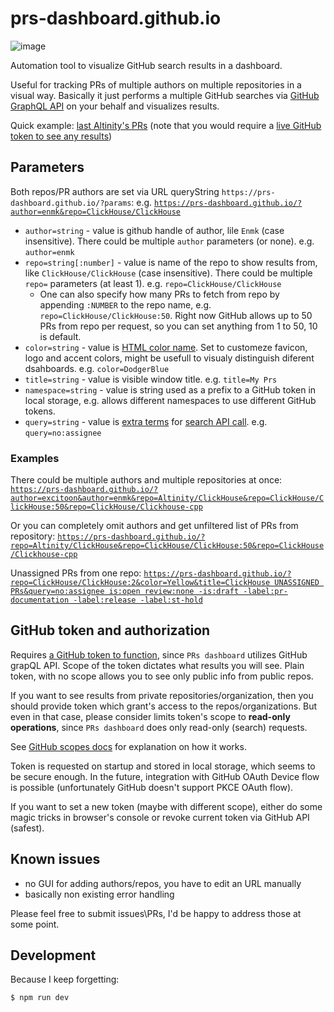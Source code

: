 # prs-dashboard.github.io
![image](https://user-images.githubusercontent.com/1110183/184915444-9c7aa72b-bc82-4664-9187-9402ba51be9b.png)


Automation tool to visualize GitHub search results in a dashboard.

Useful for tracking PRs of multiple authors on multiple repositories in a visual way.
Basically it just performs a multiple GitHub searches via [GitHub GraphQL API](https://docs.github.com/en/graphql) on your behalf and visualizes results.


Quick example: [last Altinity's PRs](https://prs-dashboard.github.io/?author=excitoon&author=quickhouse&author=zvonand&author=arthurpassos&author=filimonov&author=vzakaznikov&author=enmk&repo=Altinity/ClickHouse&repo=ClickHouse/ClickHouse:50&repo=ClickHouse/Clickhouse-cpp&repo=ClickHouse/ClickHouse-odbc)
(note that you would require a [live GitHub token to see any results](https://docs.github.com/en/enterprise-server@3.4/authentication/keeping-your-account-and-data-secure/creating-a-personal-access-token))

## Parameters

Both repos/PR authors are set via URL queryString `https://prs-dashboard.github.io/?params`: e.g.
[`https://prs-dashboard.github.io/?author=enmk&repo=ClickHouse/ClickHouse`](https://prs-dashboard.github.io/?author=enmk&repo=ClickHouse/ClickHouse)
- `author=string` - value is github handle of author, lile `Enmk` (case insensitive). There could be multiple `author` parameters (or none). e.g. `author=enmk`
- `repo=string[:number]` - value is name of the repo to show results from, like `ClickHouse/ClickHouse` (case insensitive). There could be multiple `repo=` parameters (at least 1). e.g. `repo=ClickHouse/ClickHouse`
  - One can also specify how many PRs to fetch from repo by appending `:NUMBER` to the repo name, e.g. `repo=ClickHouse/ClickHouse:50`.
  Right now GitHub allows up to 50 PRs from repo per request, so you can set anything from 1 to 50, 10 is default.
- `color=string` - value is [HTML color name](https://htmlcolorcodes.com/color-names/). Set to customeze favicon, logo and accent colors, might be usefull to visualy distinguish diferent dsahboards. e.g. `color=DodgerBlue`
- `title=string` - value is visible window title. e.g. `title=My Prs`
- `namespace=string` - value is string used as a prefix to a GitHub token in local storage, e.g. allows different namespaces to use different GitHub tokens.
- `query=string` - value is [extra terms](https://docs.github.com/en/search-github/getting-started-with-searching-on-github/understanding-the-search-syntax) for [search API call](https://docs.github.com/en/graphql/reference/queries#search). e.g. `query=no:assignee`



### Examples
There could be multiple authors and multiple repositories at once:
[`https://prs-dashboard.github.io/?author=excitoon&author=enmk&repo=Altinity/ClickHouse&repo=ClickHouse/ClickHouse:50&repo=ClickHouse/Clickhouse-cpp`](https://prs-dashboard.github.io/?author=excitoon&author=enmk&repo=Altinity/ClickHouse&repo=ClickHouse/ClickHouse:50&repo=ClickHouse/Clickhouse-cpp)

Or you can completely omit authors and get unfiltered list of PRs from repository: [`https://prs-dashboard.github.io/?repo=Altinity/ClickHouse&repo=ClickHouse/ClickHouse:50&repo=ClickHouse/Clickhouse-cpp`](https://prs-dashboard.github.io/?repo=Altinity/ClickHouse&repo=ClickHouse/ClickHouse:50&repo=ClickHouse/Clickhouse-cpp)

Unassigned PRs from one repo:
[`https://prs-dashboard.github.io/?repo=ClickHouse/ClickHouse:2&color=Yellow&title=ClickHouse UNASSIGNED PRs&query=no:assignee is:open review:none -is:draft -label:pr-documentation -label:release -label:st-hold`](https://prs-dashboard.github.io/?repo=ClickHouse/ClickHouse:2&color=Yellow&title=ClickHouse%20UNASSIGNED%20PRs&query=no:assignee%20is:open%20review:none%20-is:draft%20-label:pr-documentation%20-label:release%20-label:st-hold)


## GitHub token and authorization
Requires [a GitHub token to function](https://github.com/settings/tokens/new), since `PRs dashboard` utilizes GitHub grapQL API. Scope of the token dictates what results you will see. Plain token, with no scope allows you to see only public info from public repos.

If you want to see results from private repositories/organization, then you should provide token which grant's access to the repos/organizations.
But even in that case, please consider limits token's scope to **read-only operations**, since `PRs dashboard` does only read-only (search) requests.

See [GitHub scopes docs](https://docs.github.com/en/developers/apps/building-oauth-apps/scopes-for-oauth-apps) for explanation on how it works.

Token is requested on startup and stored in local storage, which seems to be secure enough. In the future, integration with GitHub OAuth Device flow is possible (unfortunately GitHub doesn't support PKCE OAuth flow).

If you want to set a new token (maybe with different scope), either do some magic tricks in browser's console or revoke current token via GitHub API (safest).

## Known issues
- no GUI for adding authors/repos, you have to edit an URL manually
- basically non existing error handling


Please feel free to submit issues\PRs, I'd be happy to address those at some point.

## Development
Because I keep forgetting:
```bash
$ npm run dev
```